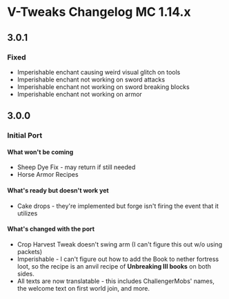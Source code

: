 # V-Tweaks Changelog MC 1.14.x

## 3.0.1

### Fixed

* Imperishable enchant causing weird visual glitch on tools
* Imperishable enchant not working on sword attacks
* Imperishable enchant not working on sword breaking blocks
* Imperishable enchant not working on armor

## 3.0.0

### Initial Port

#### What won't be coming

* Sheep Dye Fix - may return if still needed
* Horse Armor Recipes

#### What's ready but doesn't work yet

* Cake drops - they're implemented but forge isn't firing the event that it utilizes

#### What's changed with the port

* Crop Harvest Tweak doesn't swing arm (I can't figure this out w/o using packets)
* Imperishable - I can't figure out how to add the Book to nether fortress loot, so the recipe is an anvil recipe of **Unbreaking III books** on both sides.
* All texts are now translatable - this includes ChallengerMobs' names, the welcome text on first world join, and more.
